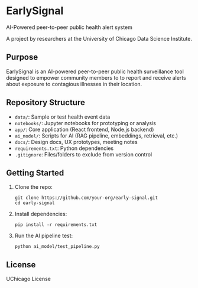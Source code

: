 # EarlySignal
AI-Powered peer-to-peer public health alert system

A project by researchers at the University of Chicago Data Science Institute.

## Purpose
EarlySignal is an AI-powered peer-to-peer public health surveillance tool designed to empower community members to 
to report and receive alerts about exposure to contagious illnesses in their location.

## Repository Structure

- `data/`: Sample or test health event data
- `notebooks/`: Jupyter notebooks for prototyping or analysis
- `app/`: Core application (React frontend, Node.js backend)
- `ai_model/`: Scripts for AI (RAG pipeline, embeddings, retrieval, etc.)
- `docs/`: Design docs, UX prototypes, meeting notes
- `requirements.txt`: Python dependencies
- `.gitignore`: Files/folders to exclude from version control

## Getting Started

1. Clone the repo:
    ```
    git clone https://github.com/your-org/early-signal.git
    cd early-signal
    ```

2. Install dependencies:
    ```
    pip install -r requirements.txt
    ```

3. Run the AI pipeline test:
    ```
    python ai_model/test_pipeline.py
    ```

## License
UChicago License
